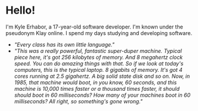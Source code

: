 # Hello!

I'm Kyle Erhabor, a 17-year-old software developer. I'm known under the pseudonym Klay online. I spend my days
studying and developing software.

- *"Every class has its own little language."*
- *"This was a really powerful, fantastic super-duper machine. Typical piece here, it's got 256 kilobytes of memory. And 8 megahertz clock speed. You can do amazing things with that. So if we look at today's computers, this is the typical laptop. 8 gigabits of memory. It's got 4 cores running at 2.5 gigahertz. A big solid state disk and so on. Now, in 1985, that machine would boot, in you know, 60 seconds, and this machine is 10,000 times faster or a thousand times faster, it should should boot in 60 milliseconds? How many of your machines boot in 60 milliseconds? All right, so something's gone wrong."*
